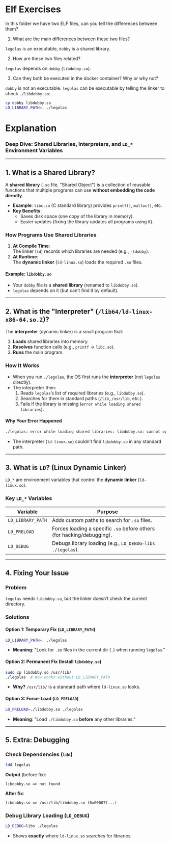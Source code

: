 # Elf Exercises

In this folder we have two ELF files, can you tell the differences between them?

1. What are the main differences between these two files?

`legolas` is an executable, `dobby` is a shared library.

2. How are these two files related?

`legolas` depends on `dobby` (`libdobby.so`).

3. Can they both be executed in the docker container? Why or why not?

`dobby` is not an executable. `legolas` can be executable by telling the linker to check `./libdobby.so`:
```bash
cp dobby libdobby.so
LD_LIBRARY_PATH=. ./legolas
```

# Explanation

### **Deep Dive: Shared Libraries, Interpreters, and `LD_*` Environment Variables**

---

## **1. What is a Shared Library?**

A **shared library** (`.so` file, "Shared Object") is a collection of reusable functions that multiple programs can use **without embedding the code directly**.  

- **Example**: `libc.so` (C standard library) provides `printf()`, `malloc()`, etc.  
- **Key Benefits**:  
  - Saves disk space (one copy of the library in memory).  
  - Easier updates (fixing the library updates all programs using it).  

### **How Programs Use Shared Libraries**

1. **At Compile Time**:  
   The linker (`ld`) records which libraries are needed (e.g., `-ldobby`).  
2. **At Runtime**:  
   The **dynamic linker** (`ld-linux.so`) loads the required `.so` files.  

#### **Example: `libdobby.so`**

- Your `dobby` file is a **shared library** (renamed to `libdobby.so`).  
- `legolas` depends on it (but can’t find it by default).  

---

## **2. What is the "Interpreter" (`/lib64/ld-linux-x86-64.so.2`)?**

The **interpreter** (dynamic linker) is a small program that:  

1. **Loads** shared libraries into memory.  
2. **Resolves** function calls (e.g., `printf` → `libc.so`).  
3. **Runs** the main program.  

### **How It Works**

- When you run `./legolas`, the OS first runs the **interpreter** (not `legolas` directly).  
- The interpreter then:  
  1. Reads `legolas`’s list of required libraries (e.g., `libdobby.so`).  
  2. Searches for them in standard paths (`/lib`, `/usr/lib`, etc.).  
  3. Fails if the library is missing (`error while loading shared libraries`).  

#### **Why Your Error Happened**

```sh
./legolas: error while loading shared libraries: libdobby.so: cannot open shared object file
```

- The interpreter (`ld-linux.so`) couldn’t find `libdobby.so` in any standard path.  

---

## **3. What is `LD`? (Linux Dynamic Linker)**
`LD_*` are environment variables that control the **dynamic linker** (`ld-linux.so`).  

### **Key `LD_*` Variables**
| Variable               | Purpose                                                                 |
|------------------------|-------------------------------------------------------------------------|
| `LD_LIBRARY_PATH`      | Adds custom paths to search for `.so` files.                            |
| `LD_PRELOAD`           | Forces loading a specific `.so` before others (for hacking/debugging).  |
| `LD_DEBUG`             | Debugs library loading (e.g., `LD_DEBUG=libs ./legolas`).               |

---

## **4. Fixing Your Issue**
### **Problem**
`legolas` needs `libdobby.so`, but the linker doesn’t check the current directory.  

### **Solutions**
#### **Option 1: Temporary Fix (`LD_LIBRARY_PATH`)**
```sh
LD_LIBRARY_PATH=. ./legolas
```
- **Meaning**: "Look for `.so` files in the current dir (`.`) when running `legolas`."  

#### **Option 2: Permanent Fix (Install `libdobby.so`)**
```sh
sudo cp libdobby.so /usr/lib/
./legolas  # Now works without LD_LIBRARY_PATH
```
- **Why?** `/usr/lib/` is a standard path where `ld-linux.so` looks.  

#### **Option 3: Force-Load (`LD_PRELOAD`)**
```sh
LD_PRELOAD=./libdobby.so ./legolas
```
- **Meaning**: "Load `./libdobby.so` **before** any other libraries."  

---

## **5. Extra: Debugging**

### **Check Dependencies (`ldd`)**
```sh
ldd legolas
```
**Output** (before fix):
```
libdobby.so => not found
```
**After fix**:
```
libdobby.so => /usr/lib/libdobby.so (0x00007f...)
```

### **Debug Library Loading (`LD_DEBUG`)**
```sh
LD_DEBUG=libs ./legolas
```
- Shows **exactly** where `ld-linux.so` searches for libraries.  
